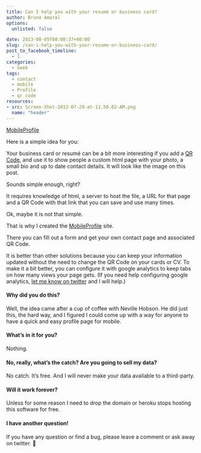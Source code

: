 ```yaml
---
title: Can I help you with your resumé or business card?
author: Bruno Amaral
options:
  unlisted: false

date: 2013-08-05T08:00:37+00:00
slug: /can-i-help-you-with-your-resume-or-business-card/
post_to_facebook_timeline:
  - 1
categories:
  - Geek
tags:
  - contact
  - mobile
  - Profile
  - qr code
resources:
- src: Screen-Shot-2013-07-29-at-11.50.02-AM.png
  name: "header"
---
```

[MobileProfile][1]

Here is a simple idea for you:

Your business card or resumé can be a bit more interesting if you add a [QR Code][2], and use it to show people a custom html page with your photo, a small bio and up to date contact details. It will look like the image on this post.

Sounds simple enough, right?

It requires knowledge of html, a server to host the file, a URL for that page and a QR Code with that link that you can save and use many times.

Ok, maybe it is not that simple.

That is why I created the [MobileProfile][3] site.

There you can fill out a form and get your own contact page and associated QR Code.

It is better than other solutions because you can keep your information updated without the need to change the QR Code on your cards or CV. To make it a bit better, you can configure it with google analytics to keep tabs on how many views your page gets. (If you need help configuring google analytics, [let me know on twitter][4] and I will help.)

#### Why did you do this?

Well, the idea came after a cup of coffee with Neville Hobson. He did just this, the hard way, and I figured I could come up with a way for anyone to have a quick and easy profile page for mobile.

#### What&#8217;s in it for you?

Nothing.

#### No, really, what&#8217;s the catch? Are you going to sell my data?

No catch. It&#8217;s free. And I will never make your data available to a third-party.

#### Will it work forever?

Unless for some reason I need to drop the domain or heroku stops hosting this software for free.

#### I have another question!

If you have any question or find a bug, please leave a comment or ask away on twitter. 🙂

&nbsp;



 [1]: https://www.mobileprofile.co/
 [2]: https://en.wikipedia.org/wiki/QR_code
 [3]: https://www.mobileprofile.co
 [4]: https://twitter.com/intent/tweet?screen_name=brunoamaral&text=%23mobileprofile
